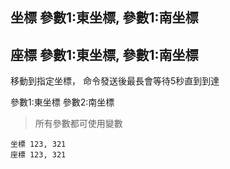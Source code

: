 ## 坐標 參數1:東坐標, 參數1:南坐標
## 座標 參數1:東坐標, 參數1:南坐標
移動到指定坐標， 命令發送後最長會等待5秒直到到達

參數1:東坐標
參數2:南坐標

> 所有參數都可使用變數

```
坐標 123, 321
座標 123, 321

```